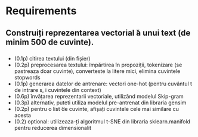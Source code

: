 # Requirements

## Construiți reprezentarea vectorial ̆a unui text (de minim 500 de cuvinte).

### 
- (0.1p) citirea textului (din fișier)
- (0.2p) preprocesarea textului: împărtirea în propoziții, tokenizare (se pastreaza
doar cuvinte), converteste la litere mici, elimina cuvintele stopwords
- (0.1p) generarea datelor de antrenare: vectori one-hot (pentru cuvântul
t de intrare s, i cuvintele din context)
- (0.6p) învățarea reprezentarii vectoriale, utilizând modelul Skip-gram
- (0.3p) alternativ, puteti utiliza modelul pre-antrenat din libraria gensim
- (0.2p) pentru o list ̆de cuvinte, afișați cuvintele cele mai similare cu acesta
- (0.2) optional: utilizeaza-ți algoritmul t-SNE din libraria sklearn.manifold pentru reducerea dimensionalit
